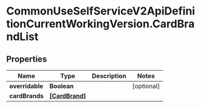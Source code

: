 # CommonUseSelfServiceV2ApiDefinitionCurrentWorkingVersion.CardBrandList

## Properties
Name | Type | Description | Notes
------------ | ------------- | ------------- | -------------
**overridable** | **Boolean** |  | [optional] 
**cardBrands** | [**[CardBrand]**](CardBrand.md) |  | 

